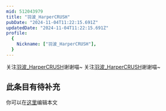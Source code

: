 ```yaml
---
mid: 512043979
title: "羽波_HarperCRUSH"
pubDate: "2024-11-04T11:22:15.691Z"
updatedDate: "2024-11-04T11:22:15.691Z"
profile:
  {
    Nickname: ["羽波_HarperCRUSH"],
  }
---
```


关注[羽波_HarperCRUSH](https://space.bilibili.com/512043979)谢谢喵~ 关注[羽波_HarperCRUSH](https://space.bilibili.com/512043979)谢谢喵~

## 此条目有待补充
你可以在[这里](https://github.com/Yuhanawa/VTuber.ICU/edit/master/src/content/v/羽波_HarperCRUSH/index.md)编辑本文

